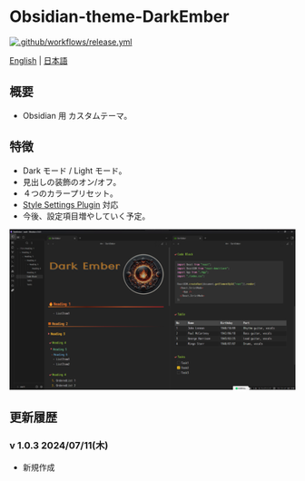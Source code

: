 # Obsidian-theme-DarkEmber

[![.github/workflows/release.yml](https://github.com/miz-i/Obsidian-theme-DarkEmber/actions/workflows/release.yml/badge.svg)](https://github.com/miz-i/Obsidian-theme-DarkEmber/actions/workflows/release.yml)

[English](README.md) | [日本語](README.ja.md)

## 概要

- Obsidian 用 カスタムテーマ。

## 特徴

- Dark モード / Light モード。
- 見出しの装飾のオン/オフ。
- ４つのカラープリセット。
- [Style Settings Plugin](https://github.com/mgmeyers/obsidian-style-settings) 対応
- 今後、設定項目増やしていく予定。

![screenshot](images/screenshot-HQ.png)

## 更新履歴

### v 1.0.3 2024/07/11(木)

- 新規作成
